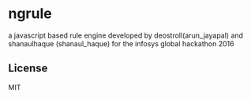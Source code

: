 # ngrule

a javascript based rule engine developed by deostroll(arun_jayapal) and shanaulhaque (shanaul_haque)
for the infosys global hackathon 2016

## License
MIT

